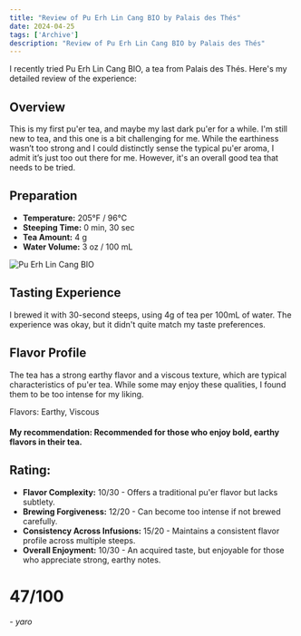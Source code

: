 ```yaml
---
title: "Review of Pu Erh Lin Cang BIO by Palais des Thés"
date: 2024-04-25
tags: ['Archive']
description: "Review of Pu Erh Lin Cang BIO by Palais des Thés"
---
```


I recently tried Pu Erh Lin Cang BIO, a tea from Palais des Thés. Here's my detailed review of the experience:

## Overview

This is my first pu'er tea, and maybe my last dark pu'er for a while. I'm still new to tea, and this one is a bit challenging for me. While the earthiness wasn’t too strong and I could distinctly sense the typical pu'er aroma, I admit it’s just too out there for me. However, it's an overall good tea that needs to be tried.

## Preparation

- **Temperature:** 205°F / 96°C
- **Steeping Time:** 0 min, 30 sec
- **Tea Amount:** 4 g
- **Water Volume:** 3 oz / 100 mL

![Pu Erh Lin Cang BIO](https://0db7181a.flyingcdn.com/wp-content/uploads/2023/01/1878_Puerh_Bio-PhotoRoom.png-PhotoRoom.png)

## Tasting Experience

I brewed it with 30-second steeps, using 4g of tea per 100mL of water. The experience was okay, but it didn't quite match my taste preferences.

## Flavor Profile

The tea has a strong earthy flavor and a viscous texture, which are typical characteristics of pu'er tea. While some may enjoy these qualities, I found them to be too intense for my liking.

Flavors: Earthy, Viscous

#### My recommendation: Recommended for those who enjoy bold, earthy flavors in their tea.

## Rating:

- **Flavor Complexity:** 10/30 - Offers a traditional pu'er flavor but lacks subtlety.
- **Brewing Forgiveness:** 12/20 - Can become too intense if not brewed carefully.
- **Consistency Across Infusions:** 15/20 - Maintains a consistent flavor profile across multiple steeps.
- **Overall Enjoyment:** 10/30 - An acquired taste, but enjoyable for those who appreciate strong, earthy notes.

# 47/100

*- yaro*
